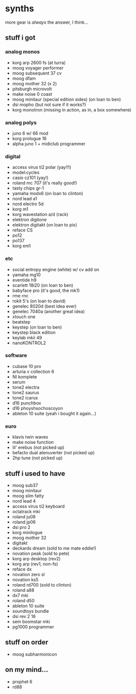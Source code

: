 # synths

more gear is _always_ the answer, I think...

## stuff i got

### analog monos

* korg arp 2600 fs (at turra)
* moog voyager performer
* moog subsequent 37 cv
* moog dfam
* moog mother 32 (x 2)
* pitsburgh microvolt
* make noise 0 coast
* moog minitaur (special edition sides) (on loan to ben)
* dsi mopho (but not sure if it works?)
* korg monotron (missing in action, as in, a box somewhere)

### analog polys

* juno 6 w/ 66 mod
* korg prologue 16
* alpha juno 1 + midiclub programmer

### digital

* access virus ti2 polar (yay!!!)
* model:cycles
* casio cz101 (yay!)
* roland mc 707 (it's really good!)
* tasty chips gr-1
* yamaha modx6 (on loan to clinton)
* nord lead a1
* nord electro 5d
* korg m1
* korg wavestation a/d (rack)
* elektron digitone
* elektron digitakt (on loan to pix)
* reface CS
* po12
* po137
* korg em1

### etc

* social entropy engine (white) w/ cv add on
* yamaha mg10 
* eventide h9
* scarlett 18i20 (on loan to ben)
* babyface pro (it's good, the mk1)
* rme rnc
* rokit 5's (on loan to david)
* genelec 8020d (best idea ever)
* genelec 7040a (another great idea)
* xtouch one
* beatstep 
* keystep (on loan to ben)
* keystep black edition
* keylab mkii 49
* nanoKONTROL2

### software

* cubase 10 pro
* arturia v collection 6
* NI komplete
* serum
* tone2 electra
* tone2 saurus
* tone2 icarus
* d16 punchbox
* d16 phoyshsochoscoyon
* ableton 10 suite (yeah i bought it again...)

### euro

* klavis twin waves
* make noise function
* lil' erebus (not picked up)
* befacto dual atenuverter (not picked up)
* 2hp tune (not picked up)

## stuff i used to have

* moog sub37
* moog minitaur
* moog slim fatty
* nord lead 4
* access virus ti2 keyboard
* octatrack mki
* roland ju08
* roland jp06
* dsi pro 2
* korg minilogue
* moog mother 32
* digitakt
* deckards dream (sold to me mate eddie!)
* novation peak (sold to pete)
* korg arp desktop (rev2)
* korg arp (rev1, non-fs)
* reface dx
* novation zero sl
* novation ks5
* roland rd700 (sold to clinton)
* roland a88
* dx7 mki
* roland d50
* ableton 10 suite
* soundtoys bundle
* dsi rev 2 16
* sem boomstar mki
* pg1000 programmer

## stuff on order

* moog subharmonicon

## on my mind...

* prophet 6
* rd88
